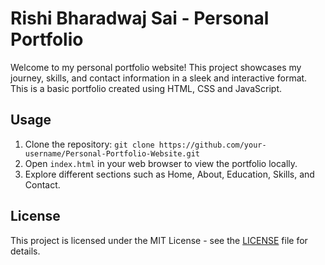 # Rishi Bharadwaj Sai - Personal Portfolio

Welcome to my personal portfolio website! This project showcases my journey, skills, and contact information in a sleek and interactive format. This is a basic portfolio created using HTML, CSS and JavaScript.

## Usage

1. Clone the repository: `git clone https://github.com/your-username/Personal-Portfolio-Website.git`
2. Open `index.html` in your web browser to view the portfolio locally.
3. Explore different sections such as Home, About, Education, Skills, and Contact.

## License

This project is licensed under the MIT License - see the [LICENSE](LICENSE) file for details.

